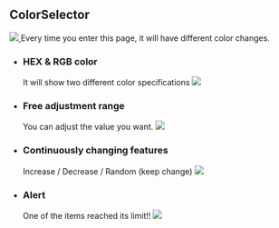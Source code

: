 ## ColorSelector
[![](https://i.imgur.com/9EHIsSV.gif)
](https://naikyding.github.io/colorselector/selectRGB.html)Every time you enter this page, it will have different color changes.

- ### HEX & RGB color
    It will show two different color specifications
    ![](https://i.imgur.com/kTKw5SP.png)
    
- ### Free adjustment range
    You can adjust the value you want.
    ![](https://i.imgur.com/5P8YRQo.gif)
    

- ### Continuously changing features
    Increase / Decrease / Random  (keep change)
![](https://i.imgur.com/INpSAI9.gif)

- ### Alert
    One of the items reached its limit!!
![](https://i.imgur.com/jNSjqjK.gif)
